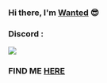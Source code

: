 ### Hi there, I'm [Wanted](https://discord.com/invite/khatarnak) 😎


### Discord :
![](https://discord.c99.nl/widget/theme-2/717282136075534337.png)

### FIND ME [HERE](https://discord.com/invite/khatarnak)

